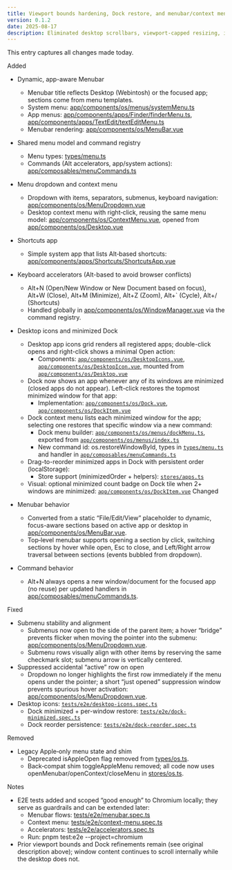 ```yaml
---
title: Viewport bounds hardening, Dock restore, and menubar/context menu system
version: 0.1.2
date: 2025-08-17
description: Eliminated desktop scrollbars, viewport-capped resizing, improved focus handling, Dock-based restore, and a new dynamic menubar with app-aware templates, context menu, submenus, Alt accelerators, Shortcuts app, and E2E coverage.
---
```


This entry captures all changes made today.

Added
- Dynamic, app-aware Menubar
  - Menubar title reflects Desktop (Webintosh) or the focused app; sections come from menu templates.
  - System menu: [app/components/os/menus/systemMenu.ts](app/components/os/menus/systemMenu.ts)
  - App menus: [app/components/apps/Finder/finderMenu.ts](app/components/apps/Finder/finderMenu.ts), [app/components/apps/TextEdit/textEditMenu.ts](app/components/apps/TextEdit/textEditMenu.ts)
  - Menubar rendering: [app/components/os/MenuBar.vue](app/components/os/MenuBar.vue)
- Shared menu model and command registry
  - Menu types: [types/menu.ts](types/menu.ts)
  - Commands (Alt accelerators, app/system actions): [app/composables/menuCommands.ts](app/composables/menuCommands.ts)
- Menu dropdown and context menu
  - Dropdown with items, separators, submenus, keyboard navigation: [app/components/os/MenuDropdown.vue](app/components/os/MenuDropdown.vue)
  - Desktop context menu with right‑click, reusing the same menu model: [app/components/os/ContextMenu.vue](app/components/os/ContextMenu.vue), opened from [app/components/os/Desktop.vue](app/components/os/Desktop.vue)
- Shortcuts app
  - Simple system app that lists Alt‑based shortcuts: [app/components/apps/Shortcuts/ShortcutsApp.vue](app/components/apps/Shortcuts/ShortcutsApp.vue)
- Keyboard accelerators (Alt-based to avoid browser conflicts)
  - Alt+N (Open/New Window or New Document based on focus), Alt+W (Close), Alt+M (Minimize), Alt+Z (Zoom), Alt+` (Cycle), Alt+/ (Shortcuts)
  - Handled globally in [app/components/os/WindowManager.vue](app/components/os/WindowManager.vue) via the command registry.

- Desktop icons and minimized Dock
  - Desktop app icons grid renders all registered apps; double-click opens and right-click shows a minimal Open action:
    - Components: [`app/components/os/DesktopIcons.vue`](app/components/os/DesktopIcons.vue), [`app/components/os/DesktopIcon.vue`](app/components/os/DesktopIcon.vue), mounted from [`app/components/os/Desktop.vue`](app/components/os/Desktop.vue)
  - Dock now shows an app whenever any of its windows are minimized (closed apps do not appear). Left-click restores the topmost minimized window for that app:
    - Implementation: [`app/components/os/Dock.vue`](app/components/os/Dock.vue), [`app/components/os/DockItem.vue`](app/components/os/DockItem.vue)
  - Dock context menu lists each minimized window for the app; selecting one restores that specific window via a new command:
    - Dock menu builder: [`app/components/os/menus/dockMenu.ts`](app/components/os/menus/dockMenu.ts), exported from [`app/components/os/menus/index.ts`](app/components/os/menus/index.ts)
    - New command id: os.restoreWindowById, types in [`types/menu.ts`](types/menu.ts) and handler in [`app/composables/menuCommands.ts`](app/composables/menuCommands.ts)
  - Drag-to-reorder minimized apps in Dock with persistent order (localStorage):
    - Store support (minimizedOrder + helpers): [`stores/apps.ts`](stores/apps.ts)
  - Visual: optional minimized count badge on Dock tile when 2+ windows are minimized: [`app/components/os/DockItem.vue`](app/components/os/DockItem.vue)
Changed
- Menubar behavior
  - Converted from a static “File/Edit/View” placeholder to dynamic, focus-aware sections based on active app or desktop in [app/components/os/MenuBar.vue](app/components/os/MenuBar.vue).
  - Top‑level menubar supports opening a section by click, switching sections by hover while open, Esc to close, and Left/Right arrow traversal between sections (events bubbled from dropdown).
- Command behavior
  - Alt+N always opens a new window/document for the focused app (no reuse) per updated handlers in [app/composables/menuCommands.ts](app/composables/menuCommands.ts).

Fixed
- Submenu stability and alignment
  - Submenus now open to the side of the parent item; a hover “bridge” prevents flicker when moving the pointer into the submenu: [app/components/os/MenuDropdown.vue](app/components/os/MenuDropdown.vue).
  - Submenu rows visually align with other items by reserving the same checkmark slot; submenu arrow is vertically centered.
- Suppressed accidental “active” row on open
  - Dropdown no longer highlights the first row immediately if the menu opens under the pointer; a short “just opened” suppression window prevents spurious hover activation: [app/components/os/MenuDropdown.vue](app/components/os/MenuDropdown.vue).
- Desktop icons: [`tests/e2e/desktop-icons.spec.ts`](tests/e2e/desktop-icons.spec.ts)
  - Dock minimized + per-window restore: [`tests/e2e/dock-minimized.spec.ts`](tests/e2e/dock-minimized.spec.ts)
  - Dock reorder persistence: [`tests/e2e/dock-reorder.spec.ts`](tests/e2e/dock-reorder.spec.ts)

Removed
- Legacy Apple‑only menu state and shim
  - Deprecated isAppleOpen flag removed from [types/os.ts](types/os.ts).
  - Back‑compat shim toggleAppleMenu removed; all code now uses openMenubar/openContext/closeMenu in [stores/os.ts](stores/os.ts).

Notes
- E2E tests added and scoped “good enough” to Chromium locally; they serve as guardrails and can be extended later:
  - Menubar flows: [tests/e2e/menubar.spec.ts](tests/e2e/menubar.spec.ts)
  - Context menu: [tests/e2e/context-menu.spec.ts](tests/e2e/context-menu.spec.ts)
  - Accelerators: [tests/e2e/accelerators.spec.ts](tests/e2e/accelerators.spec.ts)
  - Run: pnpm test:e2e --project=chromium
- Prior viewport bounds and Dock refinements remain (see original description above); window content continues to scroll internally while the desktop does not.